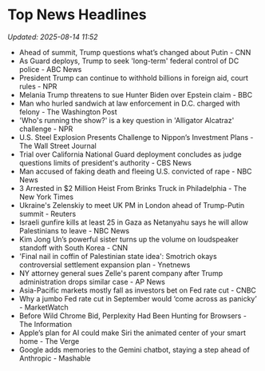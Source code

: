 # Top News Headlines

_Updated: 2025-08-14 11:52_

- Ahead of summit, Trump questions what’s changed about Putin - CNN
- As Guard deploys, Trump to seek 'long-term' federal control of DC police - ABC News
- President Trump can continue to withhold billions in foreign aid, court rules - NPR
- Melania Trump threatens to sue Hunter Biden over Epstein claim - BBC
- Man who hurled sandwich at law enforcement in D.C. charged with felony - The Washington Post
- 'Who's running the show?' is a key question in 'Alligator Alcatraz' challenge - NPR
- U.S. Steel Explosion Presents Challenge to Nippon’s Investment Plans - The Wall Street Journal
- Trial over California National Guard deployment concludes as judge questions limits of president's authority - CBS News
- Man accused of faking death and fleeing U.S. convicted of rape - NBC News
- 3 Arrested in $2 Million Heist From Brinks Truck in Philadelphia - The New York Times
- Ukraine's Zelenskiy to meet UK PM in London ahead of Trump-Putin summit - Reuters
- Israeli gunfire kills at least 25 in Gaza as Netanyahu says he will allow Palestinians to leave - NBC News
- Kim Jong Un’s powerful sister turns up the volume on loudspeaker standoff with South Korea - CNN
- 'Final nail in coffin of Palestinian state idea': Smotrich okays controversial settlement expansion plan - Ynetnews
- NY attorney general sues Zelle's parent company after Trump administration drops similar case - AP News
- Asia-Pacific markets mostly fall as investors bet on Fed rate cut - CNBC
- Why a jumbo Fed rate cut in September would ‘come across as panicky’ - MarketWatch
- Before Wild Chrome Bid, Perplexity Had Been Hunting for Browsers - The Information
- Apple’s plan for AI could make Siri the animated center of your smart home - The Verge
- Google adds memories to the Gemini chatbot, staying a step ahead of Anthropic - Mashable